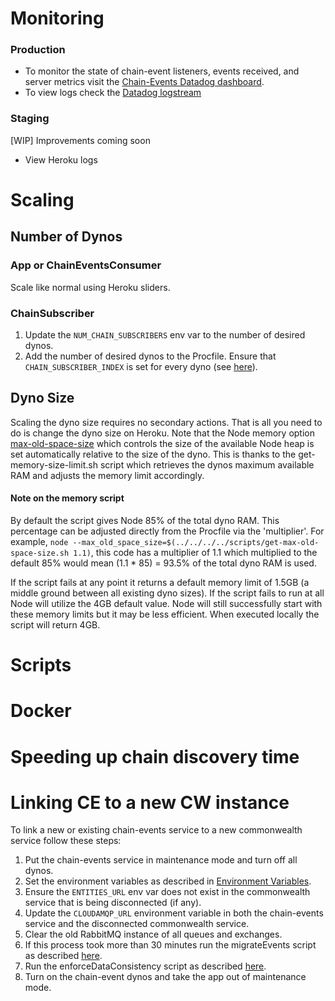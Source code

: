 # Monitoring
### Production
- To monitor the state of chain-event listeners, events received, and server metrics visit the [Chain-Events Datadog dashboard][1].
- To view logs check the [Datadog logstream][5]
### Staging
[WIP] Improvements coming soon
- View Heroku logs

# Scaling
## Number of Dynos
### App or ChainEventsConsumer
Scale like normal using Heroku sliders.
### ChainSubscriber
1. Update the `NUM_CHAIN_SUBSCRIBERS` env var to the number of desired dynos.
2. Add the number of desired dynos to the Procfile. Ensure that `CHAIN_SUBSCRIBER_INDEX` is set for every dyno (see [here][7]).

## Dyno Size
Scaling the dyno size requires no secondary actions. That is all you need to do is change the dyno size on Heroku. Note that the Node memory option [max-old-space-size][6] which controls the size of the available Node heap is set automatically relative to the size of the dyno. This is thanks to the get-memory-size-limit.sh script which retrieves the dynos maximum available RAM and adjusts the memory limit accordingly.

#### Note on the memory script
By default the script gives Node 85% of the total dyno RAM. This percentage can be adjusted directly from the Procfile via the 'multiplier'. For example,
`node --max_old_space_size=$(../../../../scripts/get-max-old-space-size.sh 1.1)`, this code has a multiplier of 1.1 which multiplied to the default 85% would mean (1.1 * 85) = 93.5% of the total dyno RAM is used.

If the script fails at any point it returns a default memory limit of 1.5GB (a middle ground between all existing dyno sizes). If the script fails to run at all Node will utilize the 4GB default value. Node will still successfully start with these memory limits but it may be less efficient. When executed locally the script will return 4GB.

# Scripts

# Docker

# Speeding up chain discovery time

# Linking CE to a new CW instance
To link a new or existing chain-events service to a new commonwealth service follow these steps:
1. Put the chain-events service in maintenance mode and turn off all dynos.
2. Set the environment variables as described in [Environment Variables][2].
3. Ensure the `ENTITIES_URL` env var does not exist in the commonwealth service that is being disconnected (if any).
4. Update the `CLOUDAMQP_URL` environment variable in both the chain-events service and the disconnected commonwealth service.
5. Clear the old RabbitMQ instance of all queues and exchanges.
6. If this process took more than 30 minutes run the migrateEvents script as described [here][3].
7. Run the enforceDataConsistency script as described [here][4].
8. Turn on the chain-event dynos and take the app out of maintenance mode.
















[1]: https://us5.datadoghq.com/dashboard/yjx-n4h-z6a/chain-events?
[2]: https://github.com/hicommonwealth/commonwealth/wiki/Chain-Events%20Environment%20Variables
[3]: https://github.com/hicommonwealth/commonwealth/wiki/Chain-Events%20Overview#migrating-eventsentities
[4]: https://github.com/hicommonwealth/commonwealth/wiki/Chain-Events-Overview#enforcing-chain-event-data-consistency
[5]: https://us5.datadoghq.com/logs?query=-service%3A%28cmn_staging%20OR%20cmn_prod%20OR%20commonbot-ui%20OR%20commonbot%20OR%20commonbot-ui-staging%29&cols=host%2Cservice&index=%2A&messageDisplay=inline&stream_sort=time%2Cdesc&viz=stream&from_ts=1674383847840&to_ts=1674384747840&live=true
[6]: https://nodejs.org/api/cli.html#--max-old-space-sizesize-in-megabytes
[7]: https://github.com/hicommonwealth/commonwealth/wiki/Chain-Events-Environment-Variables#heroku